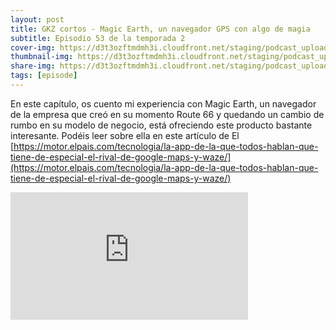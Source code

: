 ```yaml
---
layout: post
title: GKZ cortos - Magic Earth, un navegador GPS con algo de magia
subtitle: Episodio 53 de la temporada 2
cover-img: https://d3t3ozftmdmh3i.cloudfront.net/staging/podcast_uploaded_episode/14743809/14743809-1692433624364-9459210558518.jpg
thumbnail-img: https://d3t3ozftmdmh3i.cloudfront.net/staging/podcast_uploaded_episode/14743809/14743809-1692433624364-9459210558518.jpg
share-img: https://d3t3ozftmdmh3i.cloudfront.net/staging/podcast_uploaded_episode/14743809/14743809-1692433624364-9459210558518.jpg
tags: [episode]
---
```


En este capítulo, os cuento mi experiencia con Magic Earth, un navegador de la empresa que creó en su momento Route 66 y quedando un cambio de rumbo en su modelo de negocio, está ofreciendo este producto bastante interesante. Podéis leer sobre ella en este artículo de El [https://motor.elpais.com/tecnologia/la-app-de-la-que-todos-hablan-que-tiene-de-especial-el-rival-de-google-maps-y-waze/](https://motor.elpais.com/tecnologia/la-app-de-la-que-todos-hablan-que-tiene-de-especial-el-rival-de-google-maps-y-waze/)
<iframe src='https://podcasters.spotify.com/pod/show/geekingzone/embed/episodes/GKZ-cortos---Magic-Earth--un-navegador-GPS-con-algo-de-magia-e288oht' height='204px' width='380px' frameborder='0' scrolling='no'></iframe>
